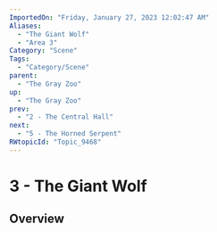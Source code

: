 ```yaml
---
ImportedOn: "Friday, January 27, 2023 12:02:47 AM"
Aliases:
  - "The Giant Wolf"
  - "Area 3"
Category: "Scene"
Tags:
  - "Category/Scene"
parent:
  - "The Gray Zoo"
up:
  - "The Gray Zoo"
prev:
  - "2 - The Central Hall"
next:
  - "5 - The Horned Serpent"
RWtopicId: "Topic_9468"
---
```

# 3 - The Giant Wolf
## Overview
